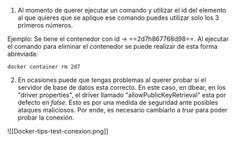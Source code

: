 1)  Al momento de querer ejecutar un comando y utilizar el id del elemento al que quieres que se aplique ese comando puedes utilizar solo los 3 primeros números.

Ejemplo: Se tiene el contenedor con id -> ==2d7h867768d98==. Al ejecutar el comando para eliminar el contenedor se puede realizar de esta forma abreviada:

```Docker
docker container rm 2d7
```

2) En ocasiones puede que tengas problemas al querer probar si el servidor de base de datos esta correcto. En este caso, en dbear, en los "driver properties", el  driver llamado "allowPublicKeyRetrieval" esta por defecto en *false*. Esto es por una medida de seguridad ante posibles ataques maliciosos. Por ende, es necesario cambiarlo a *true* para poder probar la conexión.

![[Docker-tips-test-conexion.png]]